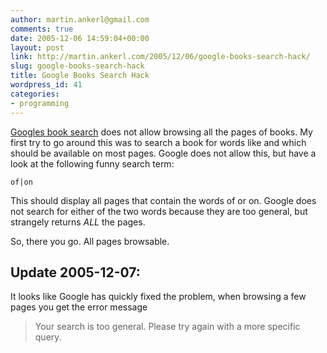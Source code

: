 ```yaml
---
author: martin.ankerl@gmail.com
comments: true
date: 2005-12-06 14:59:04+00:00
layout: post
link: http://martin.ankerl.com/2005/12/06/google-books-search-hack/
slug: google-books-search-hack
title: Google Books Search Hack
wordpress_id: 41
categories:
- programming
---
```



[Googles book search](http://books.google.com/) does not allow browsing all the pages of books. My first try to go around this was to search a book for words like and which should be available on most pages. Google does not allow this, but have a look at the following funny search term:

```
of|on
```

This should display all pages that contain the words of or on. Google does not search for either of the two words because they are too general, but strangely returns _ALL_ the pages.

So, there you go. All pages browsable.

## Update 2005-12-07:

It looks like Google has quickly fixed the problem, when browsing a few pages you get the error message

> Your search is too general. Please try again with a more specific query.

